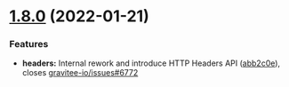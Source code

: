 # [1.8.0](https://github.com/gravitee-io/gravitee-policy-xml-json/compare/1.7.0...1.8.0) (2022-01-21)


### Features

* **headers:** Internal rework and introduce HTTP Headers API ([abb2c0e](https://github.com/gravitee-io/gravitee-policy-xml-json/commit/abb2c0e8bd73a2880ba9d4f4d7530593fe8a6515)), closes [gravitee-io/issues#6772](https://github.com/gravitee-io/issues/issues/6772)
